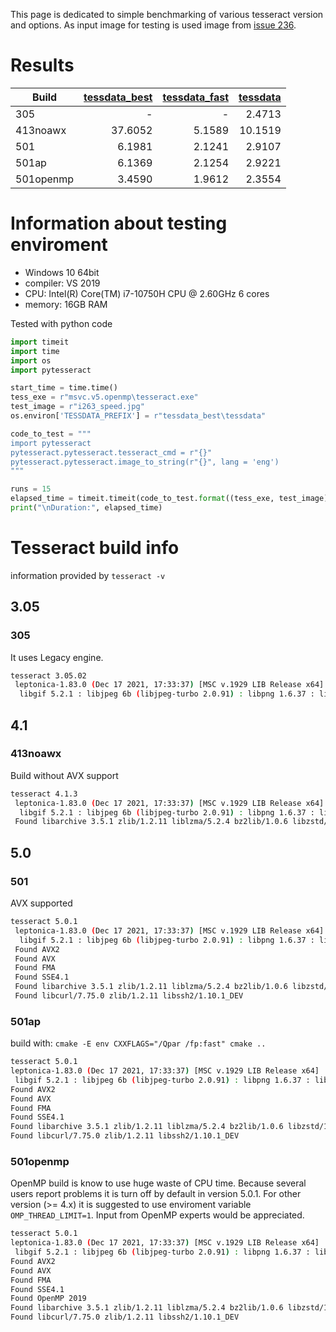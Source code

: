 This page is dedicated to simple benchmarking of various tesseract version and options.
As input image for testing is used image from [issue 236](https://github.com/tesseract-ocr/tesseract/issues/263).


# Results

| Build       | [tessdata_best ](https://github.com/tesseract-ocr/tessdata_best)| [tessdata_fast](https://github.com/tesseract-ocr/tessdata_fast) | [tessdata ](https://github.com/tesseract-ocr/tessdata)|
| ---              |    ---: |   ---: |     ---: |
| 305              |    -    |    -   |  2.4713  |
| 413noawx         | 37.6052 | 5.1589 | 10.1519  |
| 501              |  6.1981 | 2.1241 |  2.9107  |
| 501ap            |  6.1369 | 2.1254 |  2.9221  |
| 501openmp        |  3.4590 | 1.9612 |  2.3554  |



# Information about testing enviroment
* Windows 10 64bit
* compiler: VS 2019
* CPU: Intel(R) Core(TM) i7-10750H CPU @ 2.60GHz 6 cores
* memory: 16GB RAM

Tested with python code
```py
import timeit
import time
import os
import pytesseract

start_time = time.time()
tess_exe = r"msvc.v5.openmp\tesseract.exe"
test_image = r"i263_speed.jpg"
os.environ['TESSDATA_PREFIX'] = r"tessdata_best\tessdata"

code_to_test = """
import pytesseract
pytesseract.pytesseract.tesseract_cmd = r"{}"
pytesseract.pytesseract.image_to_string(r"{}", lang = 'eng')
"""

runs = 15
elapsed_time = timeit.timeit(code_to_test.format((tess_exe, test_image), number=runs)/runs
print("\nDuration:", elapsed_time)

```


# Tesseract build info
 information provided by `tesseract -v`

## 3.05

### 305
It uses Legacy engine.

```sh
tesseract 3.05.02
 leptonica-1.83.0 (Dec 17 2021, 17:33:37) [MSC v.1929 LIB Release x64]
  libgif 5.2.1 : libjpeg 6b (libjpeg-turbo 2.0.91) : libpng 1.6.37 : libtiff 4.3.0 : zlib 1.2.11 : libwebp 1.2.0 : libopenjp2 2.4.0
```

## 4.1

### 413noawx

Build without AVX support

```sh
tesseract 4.1.3
 leptonica-1.83.0 (Dec 17 2021, 17:33:37) [MSC v.1929 LIB Release x64]
  libgif 5.2.1 : libjpeg 6b (libjpeg-turbo 2.0.91) : libpng 1.6.37 : libtiff 4.3.0 : zlib 1.2.11 : libwebp 1.2.0 : libopenjp2 2.4.0
 Found libarchive 3.5.1 zlib/1.2.11 liblzma/5.2.4 bz2lib/1.0.6 libzstd/1.4.9
```



## 5.0

### 501

AVX supported

```sh
tesseract 5.0.1
 leptonica-1.83.0 (Dec 17 2021, 17:33:37) [MSC v.1929 LIB Release x64]
  libgif 5.2.1 : libjpeg 6b (libjpeg-turbo 2.0.91) : libpng 1.6.37 : libtiff 4.3.0 : zlib 1.2.11 : libwebp 1.2.0 : libopenjp2 2.4.0
 Found AVX2
 Found AVX
 Found FMA
 Found SSE4.1
 Found libarchive 3.5.1 zlib/1.2.11 liblzma/5.2.4 bz2lib/1.0.6 libzstd/1.4.9
 Found libcurl/7.75.0 zlib/1.2.11 libssh2/1.10.1_DEV
 ```
 
 ### 501ap
 
 build with: `cmake -E env CXXFLAGS="/Qpar /fp:fast" cmake ..`
 
 ```sh
 tesseract 5.0.1
 leptonica-1.83.0 (Dec 17 2021, 17:33:37) [MSC v.1929 LIB Release x64]
  libgif 5.2.1 : libjpeg 6b (libjpeg-turbo 2.0.91) : libpng 1.6.37 : libtiff 4.3.0 : zlib 1.2.11 : libwebp 1.2.0 : libopenjp2 2.4.0
 Found AVX2
 Found AVX
 Found FMA
 Found SSE4.1
 Found libarchive 3.5.1 zlib/1.2.11 liblzma/5.2.4 bz2lib/1.0.6 libzstd/1.4.9
 Found libcurl/7.75.0 zlib/1.2.11 libssh2/1.10.1_DEV
 ```
 
 ### 501openmp

OpenMP build is know to use huge waste of CPU time. Because several users report problems it is turn off by default in version 5.0.1. For other version (>= 4.x) it is suggested to use enviroment variable `OMP_THREAD_LIMIT=1`. Input from OpenMP experts would be appreciated.

 ```sh
 tesseract 5.0.1
 leptonica-1.83.0 (Dec 17 2021, 17:33:37) [MSC v.1929 LIB Release x64]
  libgif 5.2.1 : libjpeg 6b (libjpeg-turbo 2.0.91) : libpng 1.6.37 : libtiff 4.3.0 : zlib 1.2.11 : libwebp 1.2.0 : libopenjp2 2.4.0
 Found AVX2
 Found AVX
 Found FMA
 Found SSE4.1
 Found OpenMP 2019
 Found libarchive 3.5.1 zlib/1.2.11 liblzma/5.2.4 bz2lib/1.0.6 libzstd/1.4.9
 Found libcurl/7.75.0 zlib/1.2.11 libssh2/1.10.1_DEV
  ```
 
